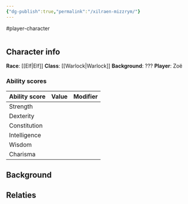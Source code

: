 ```yaml
---
{"dg-publish":true,"permalink":"/xilraen-mizzrym/"}
---
```


#player-character 

```table-of-contents
```

## Character info
**Race**: [[Elf\|Elf]]
**Class**: [[Warlock\|Warlock]]
**Background**: ???
**Player**: Zoë 

### Ability scores

| Ability score | Value | Modifier |
| ------------- | ----- | -------- |
| Strength      |       |          |
| Dexterity     |       |          |
| Constitution  |       |          |
| Intelligence  |       |          |
| Wisdom        |       |          |
| Charisma      |       |          |


## Background
 

## Relaties
